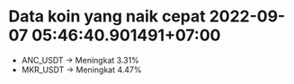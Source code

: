 # Data koin yang naik cepat 2022-09-07 05:46:40.901491+07:00

* ANC_USDT -> Meningkat 3.31%
* MKR_USDT -> Meningkat 4.47%
